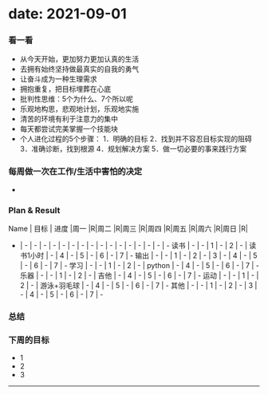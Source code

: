 # date: 2021-09-01 

### 看一看
- 从今天开始，更加努力更加认真的生活
- 去拥有始终坚持做最真实的自我的勇气
- 让奋斗成为一种生理需求
- 拥抱重复，把目标埋葬在心底
- 批判性思维：5个为什么、7个所以呢
- 乐观地构思，悲观地计划，乐观地实施
- 清苦的环境有利于注意力的集中
- 每天都尝试完美掌握一个技能块
- 个人进化过程的5个步骤：
	1．明确的目标
	2．找到并不容忍目标实现的阻碍
	3．准确诊断，找到根源
	4．规划解决方案
	5．做一切必要的事来践行方案

### 每周做一次在工作/生活中害怕的决定
- 

### Plan & Result

Name | 目标 | 进度 |周一 |R|周二 |R|周三 |R|周四 |R|周五 |R|周六 |R|周日 |R|
- | - | - | - | - | - | - | - | - | - | - | - | - | - | - | - | -
读书 | - | - | 1 | - | 2 | - | 读书1小时 | - | 4 | - | 5 | - | 6 | - | 7 | -
输出 | - | - | 1 | - | 2 | - | 3 | - | 4 | - | 5 | - | 6 | - | 7 | -
学习 | - | - | 1 | - | 2 | - | python | - | 4 | - | 5 | - | 6 | - | 7 | -
乐器 | - | - | 1 | - | 2 | - | 吉他 | - | 4 | - | 5 | - | 6 | - | 7 | -
运动 | - | - | 1 | - | 2 | - | 游泳+羽毛球 | - | 4 | - | 5 | - | 6 | - | 7 | -
其他 | - | - | 1 | - | 2 | - | 3 | - | 4 | - | 5 | - | 6 | - | 7 | -

### 总结

### 下周的目标
- 1
- 2
- 3

---

